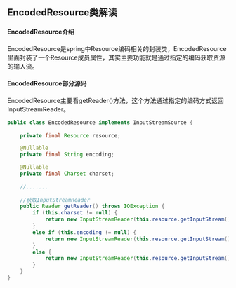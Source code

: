 ## EncodedResource类解读

#### EncodedResource介绍

EncodedResource是spring中Resource编码相关的封装类，EncodedResource里面封装了一个Resource成员属性，其实主要功能就是通过指定的编码获取资源的输入流。



#### EncodedResource部分源码

EncodedResource主要看getReader()方法，这个方法通过指定的编码方式返回InputStreamReader。

```java
public class EncodedResource implements InputStreamSource {
	
	private final Resource resource;

	@Nullable
	private final String encoding;

	@Nullable
	private final Charset charset;
	
	//.......
	
    //获取InputStreamReader
	public Reader getReader() throws IOException {
		if (this.charset != null) {
			return new InputStreamReader(this.resource.getInputStream(), this.charset);
		}
		else if (this.encoding != null) {
			return new InputStreamReader(this.resource.getInputStream(), this.encoding);
		}
		else {
			return new InputStreamReader(this.resource.getInputStream());
		}
	}
}
```

